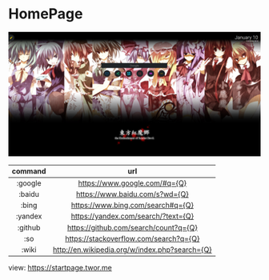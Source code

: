 # HomePage



![](./view.png)



| command |                      url                       |
| :-----: | :--------------------------------------------: |
| :google |         https://www.google.com/#q={Q}          |
| :baidu  |         https://www.baidu.com/s?wd={Q}         |
|  :bing  |       https://www.bing.com/search#q={Q}        |
| :yandex |      https://yandex.com/search/?text={Q}       |
| :github |     https://github.com/search/count?q={Q}      |
|   :so   |     https://stackoverflow.com/search?q={Q}     |
|  :wiki  | http://en.wikipedia.org/w/index.php?search={Q} |



view: https://startpage.twor.me